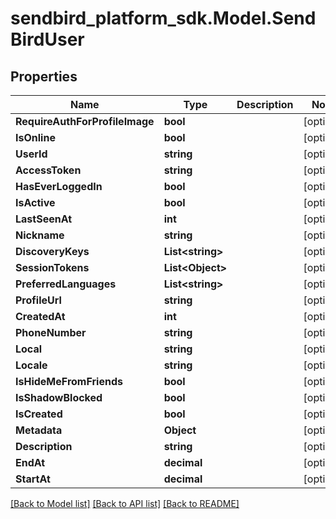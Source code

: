 
# sendbird_platform_sdk.Model.SendBirdUser

## Properties

Name | Type | Description | Notes
------------ | ------------- | ------------- | -------------
**RequireAuthForProfileImage** | **bool** |  | [optional] 
**IsOnline** | **bool** |  | [optional] 
**UserId** | **string** |  | [optional] 
**AccessToken** | **string** |  | [optional] 
**HasEverLoggedIn** | **bool** |  | [optional] 
**IsActive** | **bool** |  | [optional] 
**LastSeenAt** | **int** |  | [optional] 
**Nickname** | **string** |  | [optional] 
**DiscoveryKeys** | **List&lt;string&gt;** |  | [optional] 
**SessionTokens** | **List&lt;Object&gt;** |  | [optional] 
**PreferredLanguages** | **List&lt;string&gt;** |  | [optional] 
**ProfileUrl** | **string** |  | [optional] 
**CreatedAt** | **int** |  | [optional] 
**PhoneNumber** | **string** |  | [optional] 
**Local** | **string** |  | [optional] 
**Locale** | **string** |  | [optional] 
**IsHideMeFromFriends** | **bool** |  | [optional] 
**IsShadowBlocked** | **bool** |  | [optional] 
**IsCreated** | **bool** |  | [optional] 
**Metadata** | **Object** |  | [optional] 
**Description** | **string** |  | [optional] 
**EndAt** | **decimal** |  | [optional] 
**StartAt** | **decimal** |  | [optional] 

[[Back to Model list]](../README.md#documentation-for-models)
[[Back to API list]](../README.md#documentation-for-api-endpoints)
[[Back to README]](../README.md)

